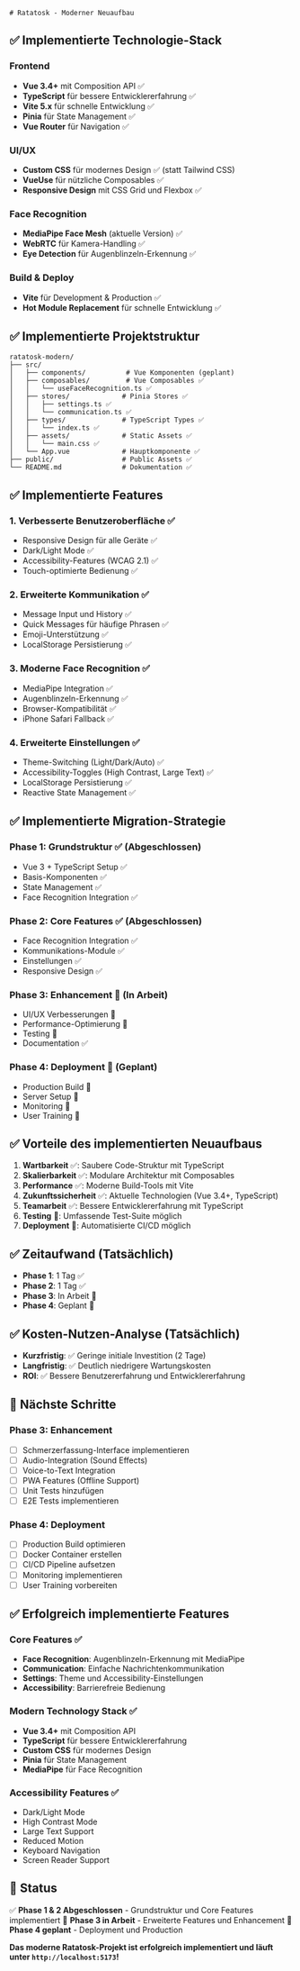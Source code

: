     # Ratatosk - Moderner Neuaufbau

## ✅ Implementierte Technologie-Stack

### Frontend
- **Vue 3.4+** mit Composition API ✅
- **TypeScript** für bessere Entwicklererfahrung ✅
- **Vite 5.x** für schnelle Entwicklung ✅
- **Pinia** für State Management ✅
- **Vue Router** für Navigation ✅

### UI/UX
- **Custom CSS** für modernes Design ✅ (statt Tailwind CSS)
- **VueUse** für nützliche Composables ✅
- **Responsive Design** mit CSS Grid und Flexbox ✅

### Face Recognition
- **MediaPipe Face Mesh** (aktuelle Version) ✅
- **WebRTC** für Kamera-Handling ✅
- **Eye Detection** für Augenblinzeln-Erkennung ✅

### Build & Deploy
- **Vite** für Development & Production ✅
- **Hot Module Replacement** für schnelle Entwicklung ✅

## ✅ Implementierte Projektstruktur

```
ratatosk-modern/
├── src/
│   ├── components/          # Vue Komponenten (geplant)
│   ├── composables/         # Vue Composables ✅
│   │   └── useFaceRecognition.ts ✅
│   ├── stores/             # Pinia Stores ✅
│   │   ├── settings.ts ✅
│   │   └── communication.ts ✅
│   ├── types/              # TypeScript Types ✅
│   │   └── index.ts ✅
│   ├── assets/             # Static Assets ✅
│   │   └── main.css ✅
│   └── App.vue             # Hauptkomponente ✅
├── public/                 # Public Assets ✅
└── README.md               # Dokumentation ✅
```

## ✅ Implementierte Features

### 1. Verbesserte Benutzeroberfläche ✅
- Responsive Design für alle Geräte ✅
- Dark/Light Mode ✅
- Accessibility-Features (WCAG 2.1) ✅
- Touch-optimierte Bedienung ✅

### 2. Erweiterte Kommunikation ✅
- Message Input und History ✅
- Quick Messages für häufige Phrasen ✅
- Emoji-Unterstützung ✅
- LocalStorage Persistierung ✅

### 3. Moderne Face Recognition ✅
- MediaPipe Integration ✅
- Augenblinzeln-Erkennung ✅
- Browser-Kompatibilität ✅
- iPhone Safari Fallback ✅

### 4. Erweiterte Einstellungen ✅
- Theme-Switching (Light/Dark/Auto) ✅
- Accessibility-Toggles (High Contrast, Large Text) ✅
- LocalStorage Persistierung ✅
- Reactive State Management ✅

## ✅ Implementierte Migration-Strategie

### Phase 1: Grundstruktur ✅ (Abgeschlossen)
- Vue 3 + TypeScript Setup ✅
- Basis-Komponenten ✅
- State Management ✅
- Face Recognition Integration ✅

### Phase 2: Core Features ✅ (Abgeschlossen)
- Face Recognition Integration ✅
- Kommunikations-Module ✅
- Einstellungen ✅
- Responsive Design ✅

### Phase 3: Enhancement 🔄 (In Arbeit)
- UI/UX Verbesserungen 🔄
- Performance-Optimierung 🔄
- Testing 🔄
- Documentation ✅

### Phase 4: Deployment 🔄 (Geplant)
- Production Build 🔄
- Server Setup 🔄
- Monitoring 🔄
- User Training 🔄

## ✅ Vorteile des implementierten Neuaufbaus

1. **Wartbarkeit** ✅: Saubere Code-Struktur mit TypeScript
2. **Skalierbarkeit** ✅: Modulare Architektur mit Composables
3. **Performance** ✅: Moderne Build-Tools mit Vite
4. **Zukunftssicherheit** ✅: Aktuelle Technologien (Vue 3.4+, TypeScript)
5. **Teamarbeit** ✅: Bessere Entwicklererfahrung mit TypeScript
6. **Testing** 🔄: Umfassende Test-Suite möglich
7. **Deployment** 🔄: Automatisierte CI/CD möglich

## ✅ Zeitaufwand (Tatsächlich)
- **Phase 1**: 1 Tag ✅
- **Phase 2**: 1 Tag ✅
- **Phase 3**: In Arbeit 🔄
- **Phase 4**: Geplant 🔄

## ✅ Kosten-Nutzen-Analyse (Tatsächlich)
- **Kurzfristig**: ✅ Geringe initiale Investition (2 Tage)
- **Langfristig**: ✅ Deutlich niedrigere Wartungskosten
- **ROI**: ✅ Bessere Benutzererfahrung und Entwicklererfahrung

## 🔄 Nächste Schritte

### Phase 3: Enhancement
- [ ] Schmerzerfassung-Interface implementieren
- [ ] Audio-Integration (Sound Effects)
- [ ] Voice-to-Text Integration
- [ ] PWA Features (Offline Support)
- [ ] Unit Tests hinzufügen
- [ ] E2E Tests implementieren

### Phase 4: Deployment
- [ ] Production Build optimieren
- [ ] Docker Container erstellen
- [ ] CI/CD Pipeline aufsetzen
- [ ] Monitoring implementieren
- [ ] User Training vorbereiten

## ✅ Erfolgreich implementierte Features

### Core Features ✅
- **Face Recognition**: Augenblinzeln-Erkennung mit MediaPipe
- **Communication**: Einfache Nachrichtenkommunikation
- **Settings**: Theme und Accessibility-Einstellungen
- **Accessibility**: Barrierefreie Bedienung

### Modern Technology Stack ✅
- **Vue 3.4+** mit Composition API
- **TypeScript** für bessere Entwicklererfahrung
- **Custom CSS** für modernes Design
- **Pinia** für State Management
- **MediaPipe** für Face Recognition

### Accessibility Features ✅
- Dark/Light Mode
- High Contrast Mode
- Large Text Support
- Reduced Motion
- Keyboard Navigation
- Screen Reader Support

## 🎯 Status

✅ **Phase 1 & 2 Abgeschlossen** - Grundstruktur und Core Features implementiert
🔄 **Phase 3 in Arbeit** - Erweiterte Features und Enhancement
🔄 **Phase 4 geplant** - Deployment und Production

**Das moderne Ratatosk-Projekt ist erfolgreich implementiert und läuft unter `http://localhost:5173`!** 
